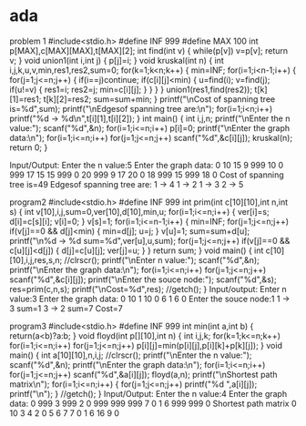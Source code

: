 # ada

problem 1
#include<stdio.h>
#define INF 999
#define MAX 100
int p[MAX],c[MAX][MAX],t[MAX][2];
int find(int v)
{
while(p[v])
v=p[v];
return v;
}
void union1(int i,int j)
{
p[j]=i;
}
void kruskal(int n)
{
int i,j,k,u,v,min,res1,res2,sum=0;
for(k=1;k<n;k++)
{
min=INF;
for(i=1;i<n-1;i++)
{
for(j=1;j<=n;j++)
{
if(i==j)continue;
if(c[i][j]<min)
{
u=find(i);
v=find(j);
if(u!=v)
{
res1=i;
res2=j;
min=c[i][j];
}
}
}
}
union1(res1,find(res2));
t[k][1]=res1;
t[k][2]=res2;
sum=sum+min;
}
printf("\nCost of spanning tree is=%d",sum);
printf("\nEdgesof spanning tree are:\n");
for(i=1;i<n;i++)
printf("%d -> %d\n",t[i][1],t[i][2]);
}
int main()
{
int i,j,n;
printf("\nEnter the n value:");
scanf("%d",&n);
for(i=1;i<=n;i++)
p[i]=0;
printf("\nEnter the graph data:\n");
for(i=1;i<=n;i++)
for(j=1;j<=n;j++)
scanf("%d",&c[i][j]);
kruskal(n);
return 0;
}


Input/Output:
Enter the n value:5
Enter the graph data:
0 10 15 9 999
10 0 999 17 15
15 999 0 20 999
9 17 20 0 18
999 15 999 18 0
Cost of spanning tree is=49
Edgesof spanning tree are:
1 -> 4
1 -> 2
1 -> 3
2 -> 5


program2
#include<stdio.h>
#define INF 999
int prim(int c[10][10],int n,int s)
{
int v[10],i,j,sum=0,ver[10],d[10],min,u;
for(i=1;i<=n;i++)
{
ver[i]=s;
d[i]=c[s][i];
v[i]=0;
}
v[s]=1;
for(i=1;i<=n-1;i++)
{
min=INF;
for(j=1;j<=n;j++)
if(v[j]==0 && d[j]<min)
{
min=d[j];
u=j;
}
v[u]=1;
sum=sum+d[u];
printf("\n%d -> %d sum=%d",ver[u],u,sum);
for(j=1;j<=n;j++)
if(v[j]==0 && c[u][j]<d[j])
{
d[j]=c[u][j];
ver[j]=u;
}
}
return sum;
}
void main()
{
int c[10][10],i,j,res,s,n;
//clrscr();
printf("\nEnter n value:");
scanf("%d",&n);
printf("\nEnter the graph data:\n");
for(i=1;i<=n;i++)
for(j=1;j<=n;j++)
scanf("%d",&c[i][j]);
printf("\nEnter the souce node:");
scanf("%d",&s);
res=prim(c,n,s);
printf("\nCost=%d",res);
//getch();
}
Input/output:
Enter n value:3
Enter the graph data:
0 10 1
10 0 6
1 6 0
Enter the souce node:1
1 -> 3 sum=1
3 -> 2 sum=7
Cost=7

program3
#include<stdio.h>
#define INF 999
int min(int a,int b)
{
return(a<b)?a:b;
}
void floyd(int p[][10],int n)
{
int i,j,k;
for(k=1;k<=n;k++)
for(i=1;i<=n;i++)
for(j=1;j<=n;j++)
p[i][j]=min(p[i][j],p[i][k]+p[k][j]);
}
void main()
{
int a[10][10],n,i,j;
//clrscr();
printf("\nEnter the n value:");
scanf("%d",&n);
printf("\nEnter the graph data:\n");
for(i=1;i<=n;i++)
for(j=1;j<=n;j++)
scanf("%d",&a[i][j]);
floyd(a,n);
printf("\nShortest path matrix\n");
for(i=1;i<=n;i++)
{
for(j=1;j<=n;j++)
printf("%d ",a[i][j]);
printf("\n");
}
//getch();
}
Input/Output:
Enter the n value:4
Enter the graph data:
0 999 3 999
2 0 999 999
999 7 0 1
6 999 999 0
Shortest path matrix
0 10 3 4
2 0 5 6
7 7 0 1
6 16 9 0
